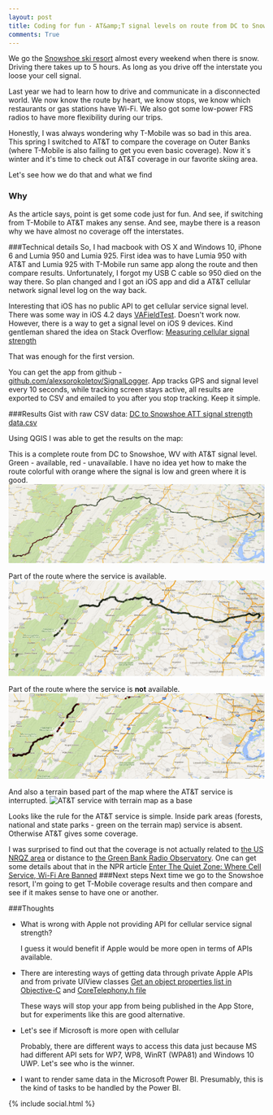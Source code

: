 ```yaml
---
layout: post
title: Coding for fun - AT&amp;T signal levels on route from DC to Snowshoe, WV
comments: True
---
```

We go the [Snowshoe ski resort](http://snowshoemtn.com) almost every weekend when there is snow.
Driving there takes up to 5 hours.
As long as you drive off the interstate you loose your cell signal.

Last year we had to learn how to drive and communicate in a disconnected world. We now know the route by heart, we know stops, we know which restaurants or gas stations have Wi-Fi. We also got some low-power FRS radios to have more flexibility during our trips.

Honestly, I was always wondering why T-Mobile was so bad in this area. This spring I switched to AT&T to compare the coverage on Outer Banks (where T-Mobile is also failing to get you even basic coverage).
Now it`s winter and it's time to check out AT&T coverage in our favorite skiing area.

Let's see how we do that and what we find
<!--more-->

### Why ###
As the article says, point is get some code just for fun. And see, if switching from T-Mobile to AT&T makes any sense.
And see, maybe there is a reason why we have almost no coverage off the interstates. 

###Technical details
So, I had macbook with OS X and Windows 10, iPhone 6 and Lumia 950 and Lumia 925. First idea was to have Lumia 950 with AT&T and Lumia 925 with T-Mobile run same app along the route and then compare results. Unfortunately, I forgot my USB C cable so 950 died on the way there. 
So plan changed and I got an iOS app and did a AT&T cellular network signal level log on the way back. 

Interesting that iOS has no public API to get cellular service signal level. There was some way in iOS 4.2 days [VAFieldTest](https://github.com/valexa/VAFieldTest). Doesn't work now.
However, there is a way to get a signal level on iOS 9 devices. Kind gentleman shared the idea on Stack Overflow: [Measuring cellular signal strength](http://stackoverflow.com/a/34389611/883738)

That was enough for the first version. 

You can get the app from github - [github.com/alexsorokoletov/SignalLogger](https://github.com/alexsorokoletov/SignalLogger). App tracks GPS and signal level every 10 seconds, while tracking screen stays active, all results are exported to CSV and emailed to you after you stop tracking. Keep it simple.

###Results
Gist with raw CSV data: [DC to Snowshoe ATT signal strength data.csv](https://gist.github.com/alexsorokoletov/0ce68926804dee671563)

Using QGIS I was able to get the results on the map:

This is a complete route from DC to Snowshoe, WV with AT&T signal level. Green - available, red - unavailable.
I have no idea yet how to make the route colorful with orange where the signal is low and green where it is good.
![Complete route from DC to Snowshoe, WV with AT&T signal level](/assets/dc-snowshoe-att-signal-level-complete.png)

Part of the route where the service is available.
![Route from DC to Snowshoe, WV where AT&T is available](/assets/dc-snowshoe-att-signal-level-available.png)

Part of the route where the service is **not** available.
![Route from DC to Snowshoe, WV without AT&T service](/assets/dc-snowshoe-att-signal-level-unavailable.png)

And also a terrain based part of the map where the AT&T service is interrupted.
![AT&T service with terrain map as a base](/assets/dc-snowshoe-att-signal-level-terrain.png)

Looks like the rule for the AT&T service is simple. Inside park areas (forests, national and state parks - green on the terrain map) service is absent. Otherwise AT&T gives some coverage.

I was surprised to find out that the coverage is not actually related to [the US NRQZ area](https://en.wikipedia.org/wiki/United_States_National_Radio_Quiet_Zone) or distance to [the Green Bank Radio Observatory](https://en.wikipedia.org/wiki/Green_Bank_Telescope). 
One can get some details about that in the NPR article [Enter The Quiet Zone: Where Cell Service, Wi-Fi Are Banned](http://www.npr.org/sections/alltechconsidered/2013/10/08/218976699/enter-the-quiet-zone-where-cell-service-wi-fi-are-banned)
###Next steps
Next time we go to the Snowshoe resort, I'm going to get T-Mobile coverage results and then compare and see if it makes sense to have one or another.

###Thoughts
- What is wrong with Apple not providing API for cellular service signal strength?
    
  I guess it would benefit if Apple would be more open in terms of APIs available.
- There are interesting ways of getting data through private Apple APIs and from private UIView classes [Get an object properties list in Objective-C](stackoverflow.com/questions/754824/get-an-object-properties-list-in-objective-c) and [CoreTelephony.h file](https://github.com/valexa/VAFieldTest/blob/master/CoreTelephony.txt)

  These ways will stop your app from being published in the App Store, but for experiments like this are good alternative. 
- Let's see if Microsoft is more open with cellular 
  
  Probably, there are different ways to access this data just because MS had different API sets for WP7, WP8, WinRT (WPA81) and Windows 10 UWP. Let's see who is the winner.
  
- I want to render same data in the Microsoft Power BI. Presumably, this is the kind of tasks to be handled by the Power BI.
  
 {% include social.html %}